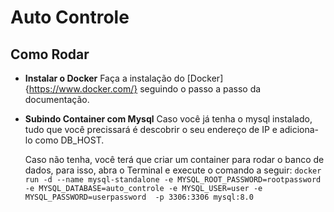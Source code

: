 # Auto Controle

## Como Rodar
- **Instalar o Docker**
    Faça a instalação do [Docker]{https://www.docker.com/} seguindo o passo a passo da documentação.

- **Subindo Container com Mysql**
    Caso você já tenha o mysql instalado, tudo que você precissará é descobrir o seu endereço de IP e adiciona-lo como DB_HOST.

    Caso não tenha, você terá que criar um container para rodar o banco de dados, para isso, abra o Terminal e execute o comando a seguir:
        `docker run -d --name mysql-standalone -e MYSQL_ROOT_PASSWORD=rootpassword -e MYSQL_DATABASE=auto_controle -e MYSQL_USER=user -e MYSQL_PASSWORD=userpassword  -p 3306:3306 mysql:8.0`
